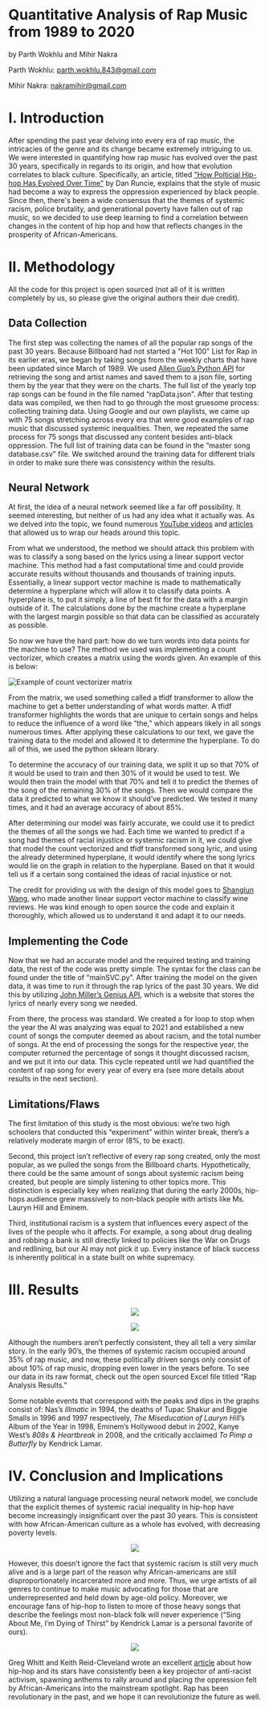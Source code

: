 # Quantitative Analysis of Rap Music from 1989 to 2020

by Parth Wokhlu and Mihir Nakra 

Parth Wokhlu: parth.wokhlu.843@gmail.com

Mihir Nakra: nakramihir@gmail.com

# I. Introduction

After spending the past year delving into every era of rap music, the intricacies of the genre and its change became extremely intriguing to us. We were interested in quantifying how rap music has evolved over the past 30 years, specifically in regards to its origin, and how that evolution correlates to black culture. Specifically, an article, titled ["How Polticial Hip-hop Has Evolved Over Time"](https://trapital.co/2019/08/28/how-political-hip-hop-has-evolved-over-time/) by Dan Runcie, explains that the style of music had become a way to express the oppression experienced by black people. Since then, there's been a wide consensus that the themes of systemic racism, police brutality, and generational poverty have fallen out of rap music, so we decided to use deep learning to find a correlation between changes in the content of hip hop and how that reflects changes in the prosperity of African-Americans.

# II. Methodology

All the code for this project is open sourced (not all of it is written completely by us, so please give the original authors their due credit). 

## Data Collection
The first step was collecting the names of all the popular rap songs of the past 30 years. Because Billboard had not started a "Hot 100" List for Rap in its earlier eras, we began by taking songs from the weekly charts that have been updated since March of 1989. We used [Allen Guo’s Python API](https://github.com/guoguo12/billboard-charts) for retrieving the song and artist names and saved them to a json file, sorting them by the year that they were on the charts. The full list of the yearly top rap songs can be found in the file named “rapData.json”. 
After that testing data was compiled, we then had to go through the most gruesome process: collecting training data. Using Google and our own playlists, we came up with 75 songs stretching across every era that were good examples of rap music that discussed systemic inequalities. Then, we repeated the same process for 75 songs that discussed any content besides anti-black oppression. The full list of training data can be found in the “master song database.csv” file. We switched around the training data for different trials in order to make sure there was consistency within the results. 

## Neural Network
At first, the idea of a neural network seemed like a far off possibility. It seemed interesting, but neither of us had any idea what it actually was. As we delved into the topic, we found numerous [YouTube videos](https://www.youtube.com/watch?v=aircAruvnKk&feature=youtu.be) and [articles](https://news.codecademy.com/taylor-swift-lyrics-machine-learning/) that allowed us to wrap our heads around this topic. 

From what we understood, the method we should attack this problem with was to classify a song based on the lyrics using a linear support vector machine. This method had a fast computational time and could provide accurate results without thousands and thousands of training inputs. Essentially, a linear support vector machine is made to mathematically determine a hyperplane which will allow it to classify data points. A hyperplane is, to put it simply, a line of best fit for the data with a margin outside of it. The calculations done by the machine create a hyperplane with the largest margin possible so that data can be classified as accurately as possible. 

So now we have the hard part: how do we turn words into data points for the machine to use? The method we used was implementing a count vectorizer, which creates a matrix using the words given. An example of this is below:

![Example of count vectorizer matrix](https://kavita-ganesan.com/wp-content/uploads/how-hashingvectorizer-works.png)

From the matrix, we used something called a tfidf transformer to allow the machine to get a better understanding of what words matter. A tfidf transformer highlights the words that are unique to certain songs and helps to reduce the influence of a word like “the,” which appears likely in all songs numerous times. After applying these calculations to our text, we gave the training data to the model and allowed it to determine the hyperplane. To do all of this, we used the python sklearn library.

To determine the accuracy of our training data, we split it up so that 70% of it would be used to train and then 30% of it would be used to test. We would then train the model with that 70% and tell it to predict the themes of the song of the remaining 30% of the songs. Then we would compare the data it predicted to what we know it should’ve predicted. We tested it many times, and it had an average accuracy of about 85%. 

After determining our model was fairly accurate, we could use it to predict the themes of all the songs we had. Each time we wanted to predict if a song had themes of racial injustice or systemic racism in it, we could give that model the count vectorized and tfidf transformed song lyric, and using the already determined hyperplane, it would identify where the song lyrics would lie on the graph in relation to the hyperplane. Based on that it would tell us if a certain song contained the ideas of racial injustice or not. 

The credit for providing us with the design of this model goes to [Shanglun Wang](https://www.toptal.com/machine-learning/nlp-tutorial-text-classification), who made another linear support vector machine to classify wine reviews. He was kind enough to open source the code and explain it thoroughly, which allowed us to understand it and adapt it to our needs.


## Implementing the Code
Now that we had an accurate model and the required testing and training data, the rest of the code was pretty simple. The syntax for the class can be found under the title of “mainSVC.py”. After training the model on the given data, it was time to run it through the rap lyrics of the past 30 years. We did this by utilizing [John Miller’s Genius API](https://github.com/johnwmillr/LyricsGenius), which is a website that stores the lyrics of nearly every song we needed. 

From there, the process was standard. We created a for loop to stop when the year the AI was analyzing was equal to 2021 and established a new count of songs the computer deemed as about racism, and the total number of songs. At the end of processing the songs for the respective year, the computer returned the percentage of songs it thought discussed racism, and we put it into our data. This cycle repeated until we had quantified the content of rap song for every year of every era (see more details about results in the next section). 

## Limitations/Flaws
The first limitation of this study is the most obvious: we’re two high schoolers that conducted this “experiment” within winter break, there’s a relatively moderate margin of error (8%, to be exact).

Second, this project isn’t reflective of every rap song created, only the most popular, as we pulled the songs from the Billboard charts. Hypothetically, there could be the same amount of songs about systemic racism being created, but people are simply listening to other topics more. This distinction is especially key when realizing that during the early 2000s, hip-hops audience grew massively to non-black people with artists like Ms. Lauryn Hill and Eminem. 

Third, institutional racism is a system that influences every aspect of the lives of the people who it affects. For example, a song about drug dealing and robbing a bank is still directly linked to policies like the War on Drugs and redlining, but our AI may not pick it up. Every instance of black success is inherently political in a state built on white supremacy.


# III. Results
<p align="center">
  <img src="https://github.com/fatlips222/Quantiative-Analysis-of-Rap-Music-from-1989-to-2020/blob/main/Results/Evolution%20of%20Rap%20(Graph%201).png">
</p>
<p align="center">
  <img src="https://github.com/fatlips222/Quantiative-Analysis-of-Rap-Music-from-1989-to-2020/blob/main/Results/Evolution%20of%20Rap%20(Avg.%20Trendline%2C%20Graph%202).png">
</p>

Although the numbers aren’t perfectly consistent, they all tell a very similar story. In the early 90’s, the themes of systemic racism occupied around 35% of rap music, and now, these politically driven songs only consist of about 10% of rap music, dropping even lower in the years before. To see our data in its raw format, check out the open sourced Excel file titled “Rap Analysis Results.” 

Some notable events that correspond with the peaks and dips in the graphs consist of: Nas’s *Illmatic* in 1994, the deaths of Tupac Shakur and Biggie Smalls in 1996 and 1997 respectively, *The Miseducation of Lauryn Hill*’s Album of the Year in 1998, Eminem’s Hollywood debut in 2002, Kanye West’s *808s & Heartbreak* in 2008, and the critically acclaimed *To Pimp a Butterfly* by Kendrick Lamar. 


# IV. Conclusion and Implications 
Utilizing a natural language processing neural network model, we conclude that the explicit themes of systemic racial inequality in hip-hop have become increasingly insignificant over the past 30 years. This is consistent with how African-American culture as a whole has evolved, with decreasing poverty levels.

<p align="center">
  <img src="https://www.whitehouse.gov/wp-content/uploads/2019/09/Figure-1.-Poverty-Rates-by-Race-and-Ethnicity-1966-2018-820x490.png">
</p>

However, this doesn’t ignore the fact that systemic racism is still very much alive and is a large part of the reason why African-americans are still disproportionately  incarcerated more and more. Thus, we urge artists of all genres to continue to make music advocating for those that are underrepresented and held down by age-old policy. Moreover, we encourage fans of hip-hop to listen to more of those heavy songs that describe the feelings most non-black folk will never experience (“Sing About Me, I’m Dying of Thirst” by Kendrick Lamar is a personal favorite of ours). 

<p align="center">
  <img src="https://www.pewresearch.org/wp-content/uploads/2014/07/incarceration1.jpg">
</p>

Greg Whitt and Keith Reid-Cleveland wrote an excellent [article](https://uproxx.com/music/hip-hop-social-justice-intersection/) about how hip-hop and its stars have consistently been a key projector of anti-racist activism, spawning anthems to rally around and placing the oppression felt by African-Americans into the mainstream spotlight. Rap has been revolutionary in the past, and we hope it can revolutionize the future as well.







